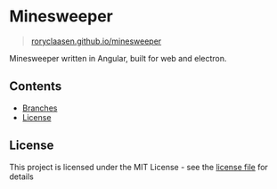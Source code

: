 # Minesweeper

> [roryclaasen.github.io/minesweeper](https://roryclaasen.github.io/minesweeper)

Minesweeper written in Angular, built for web and electron.

## Contents

- [Branches](#branches)
- [License](#license)

## License

This project is licensed under the MIT License - see the [license file](LICENSE) for details